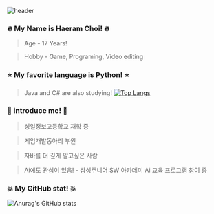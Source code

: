 
![header](https://capsule-render.vercel.app/api?type=waving&color=auto&height=300&section=header&text=Well%20Come&fontSize=90)

### 🔥 My Name is Haeram Choi! 🔥
> Age - 17 Years!

> Hobby - Game, Programing, Video editing
### ⭐ My favorite language is Python! ⭐
>  Java and C# are also studying!
[![Top Langs](https://github-readme-stats.vercel.app/api/top-langs/?username=Ha2ram17ID&layout=compact&theme=dark&langs_count=3swift)](https://github.com/anuraghazra/github-readme-stats)
### 💎 introduce me! 💎
> 성일정보고등학교 재학 중

> 게임개발동아리 부원

> 자바를 더 깊게 알고싶은 사람

> Ai에도 관심이 있음! - 삼성주니어 SW 아카데미 Ai 교육 프로그램 참여 중

### 💥 My GitHub stat! 💥
![Anurag's GitHub stats](https://github-readme-stats.vercel.app/api?username=Ha2ram17&show_icons=true&theme=swift)
<!--
**Ha2ram17/Ha2ram17** is a ✨ _special_ ✨ repository because its `README.md` (this file) appears on your GitHub profile.

Here are some ideas to get you started:

- 🔭 I’m currently working on ...
- 🌱 I’m currently learning ...
- 👯 I’m looking to collaborate on ...
- 🤔 I’m looking for help with ...
- 💬 Ask me about ...
- 📫 How to reach me: ...
- 😄 Pronouns: ...
- ⚡ Fun fact: ...
-->
